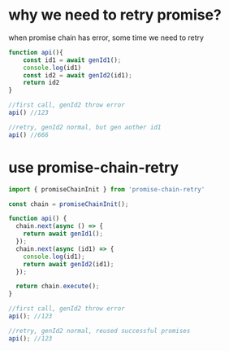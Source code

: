 # why we need to retry promise?

when promise chain has error, some time we need to retry

```js
function api(){
    const id1 = await genId1();
    console.log(id1)
    const id2 = await genId2(id1);
    return id2
}

//first call, genId2 throw error
api() //123

//retry, genId2 normal, but gen aother id1
api() //666


```

# use promise-chain-retry

```js
import { promiseChainInit } from 'promise-chain-retry'

const chain = promiseChainInit();

function api() {
  chain.next(async () => {
    return await genId1();
  });
  chain.next(async (id1) => {
    console.log(id1);
    return await genId2(id1);
  });

  return chain.execute();
}

//first call, genId2 throw error
api(); //123

//retry, genId2 normal, reused successful promises
api(); //123
```
